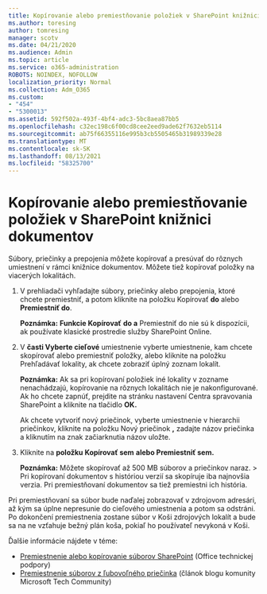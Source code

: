 ```yaml
---
title: Kopírovanie alebo premiestňovanie položiek v SharePoint knižnici dokumentov
ms.author: toresing
author: tomresing
manager: scotv
ms.date: 04/21/2020
ms.audience: Admin
ms.topic: article
ms.service: o365-administration
ROBOTS: NOINDEX, NOFOLLOW
localization_priority: Normal
ms.collection: Adm_O365
ms.custom:
- "454"
- "5300013"
ms.assetid: 592f502a-493f-4bf4-adc3-5bc8aea87bb5
ms.openlocfilehash: c32ec198c6f00cd8cee2eed9ade62f7632eb5114
ms.sourcegitcommit: ab75f66355116e995b3cb5505465b31989339e28
ms.translationtype: MT
ms.contentlocale: sk-SK
ms.lasthandoff: 08/13/2021
ms.locfileid: "58325700"
---
```

# <a name="copy-or-move-items-in-a-sharepoint-document-library"></a>Kopírovanie alebo premiestňovanie položiek v SharePoint knižnici dokumentov

Súbory, priečinky a prepojenia môžete kopírovať a presúvať do rôznych umiestnení v rámci knižnice dokumentov. Môžete tiež kopírovať položky na viacerých lokalitách. 
  
1. V prehliadači vyhľadajte súbory, priečinky alebo prepojenia, ktoré chcete premiestniť, a potom kliknite na položku Kopírovať **do** alebo **Premiestniť do**.

    **Poznámka:** **Funkcie Kopírovať** **do a** Premiestniť do nie sú k dispozícii, ak používate klasické prostredie služby SharePoint Online.
  
2. V **časti Vyberte cieľové** umiestnenie vyberte umiestnenie, kam chcete skopírovať alebo premiestniť položky, alebo kliknite na položku Prehľadávať lokality, ak chcete zobraziť úplný zoznam lokalít. 

    **Poznámka:** Ak sa pri kopírovaní položiek iné lokality v zozname nenachádzajú, kopírovanie na rôznych lokalitách nie je nakonfigurované. Ak ho chcete zapnúť, prejdite na stránku nastavení Centra spravovania SharePoint a kliknite na tlačidlo **OK.**
  
    Ak chcete vytvoriť nový priečinok, vyberte umiestnenie v hierarchii priečinkov, kliknite na položku Nový priečinok **,** zadajte názov priečinka a kliknutím na znak začiarknutia názov uložte.

3. Kliknite na **položku Kopírovať sem** **alebo Premiestniť sem.**

    **Poznámka:** Môžete skopírovať až 500 MB súborov a priečinkov naraz. > Pri kopírovaní dokumentov s históriou verzií sa skopíruje iba najnovšia verzia. Pri premiestňovaní dokumentov sa tiež premiestni ich história.
  
 Pri premiestňovaní sa súbor bude naďalej zobrazovať v zdrojovom adresári, až kým sa úplne nepresunie do cieľového umiestnenia a potom sa odstráni. Po dokončení premiestnenia zostane súbor v Koši zdrojových lokalít a bude sa na ne vzťahuje bežný plán koša, pokiaľ ho používateľ nevykoná v Koši.

Ďalšie informácie nájdete v téme:

 - [Premiestnenie alebo kopírovanie súborov SharePoint](https://support.office.com/article/move-or-copy-files-in-sharepoint-00e2f483-4df3-46be-a861-1f5f0c1a87bc) (Office technickej podpory)
 - [Premiestnenie súborov z ľubovoľného priečinka](https://techcommunity.microsoft.com/t5/Microsoft-SharePoint-Blog/Now-move-files-anywhere-in-Office-365-SharePoint-and-OneDrive/ba-p/146973) (článok blogu komunity Microsoft Tech Community)  